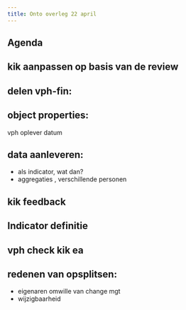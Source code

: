 ```yaml
---
title: Onto overleg 22 april
---
```


## Agenda
## kik aanpassen op basis van de review
## delen vph-fin:
## object properties:
vph 
oplever datum
## data aanleveren:
- als indicator, wat dan?
- aggregaties , verschillende personen
## kik feedback
## Indicator definitie
## vph check kik ea
## redenen van opsplitsen:
- eigenaren omwille van change mgt
- wijzigbaarheid
